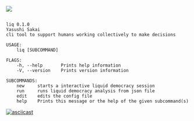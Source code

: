 ![](https://www.dropbox.com/s/o3cdzdbo760te71/logo.png?raw=1)
```

liq 0.1.0
Yasushi Sakai
cli tool to support humans working collectively to make decisions

USAGE:
    liq [SUBCOMMAND]

FLAGS:
    -h, --help       Prints help information
    -V, --version    Prints version information

SUBCOMMANDS:
    new     starts a interactive liquid democracy session
    run     runs liquid democracy analysis from json file
    edit    edits the config file
    help    Prints this message or the help of the given subcommand(s)
```

[![asciicast](https://asciinema.org/a/277585.svg)](https://asciinema.org/a/277585?t=4&speed=2)
